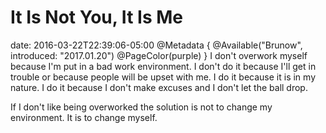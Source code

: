 # It Is Not You, It Is Me
date: 2016-03-22T22:39:06-05:00
@Metadata {
  @Available("Brunow", introduced: "2017.01.20")
  @PageColor(purple)
}
I don't overwork myself because I'm put in a bad work environment. I don't do it because I'll get in trouble or because people will be upset with me. I do it because it is in my nature. I do it because I don't make excuses and I don't let the ball drop.

If I don't like being overworked the solution is not to change my environment. It is to change myself.

